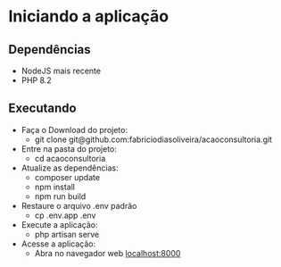 <h1>Iniciando a aplicação</h1>
<h2>Dependências</h2>
    <ul>
        <li>NodeJS mais recente</li>
        <li>PHP 8.2</li>
    </ul>
<h2>Executando</h2>
<ul>
    <li>Faça o Download do projeto:
        <ul>
            <li>git clone git@github.com:fabriciodiasoliveira/acaoconsultoria.git</li>
        </ul>
    <li>Entre na pasta do projeto:
        <ul>
            <li>cd acaoconsultoria</li>
        </ul>
    <li>Atualize as dependências:
        <ul>
            <li>composer update</li>
            <li>npm install</li>
            <li>npm run build</li>
        </ul>
    </li>
    <li>Restaure o arquivo .env padrão
        <ul>
            <li>cp .env.app .env</li>
        </ul>
    </li>
    <li>Execute a aplicação:
        <ul>
            <li>php artisan serve</li>
        </ul>
    </li>
    <li>Acesse a aplicação:
        <ul>
            <li>Abra no navegador web <a href="localhost:8000">localhost:8000</a></li>
        </ul>
    </li>
</ul>
